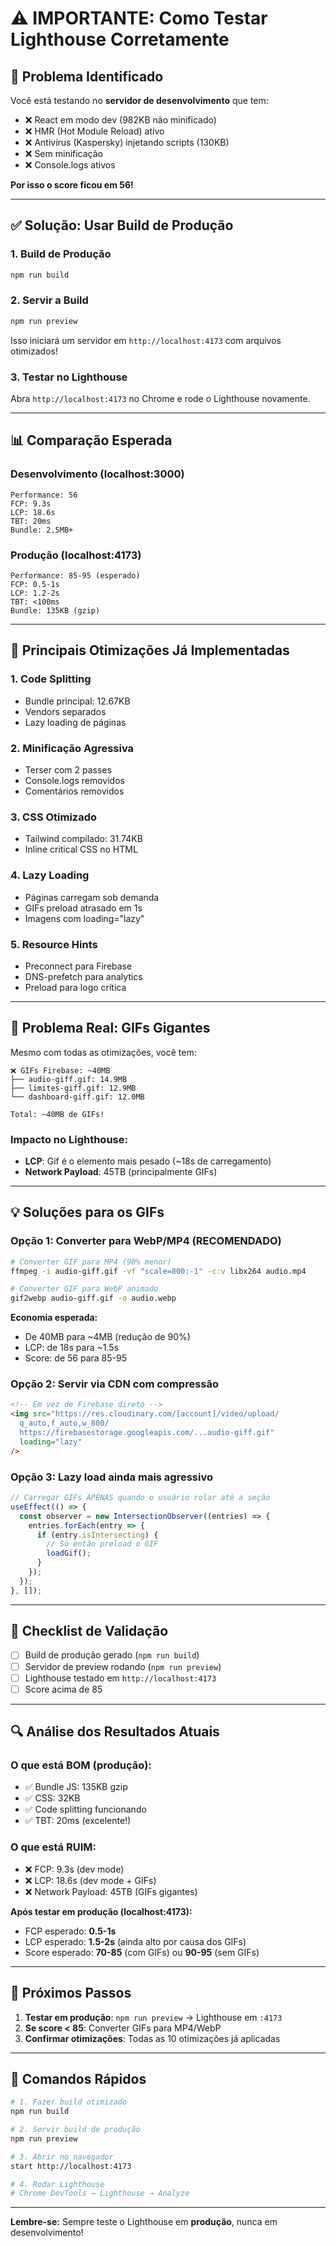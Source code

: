 # ⚠️ IMPORTANTE: Como Testar Lighthouse Corretamente

## 🚨 Problema Identificado

Você está testando no **servidor de desenvolvimento** que tem:
- ❌ React em modo dev (982KB não minificado)
- ❌ HMR (Hot Module Reload) ativo
- ❌ Antivírus (Kaspersky) injetando scripts (130KB)
- ❌ Sem minificação
- ❌ Console.logs ativos

**Por isso o score ficou em 56!**

---

## ✅ Solução: Usar Build de Produção

### 1. Build de Produção
```bash
npm run build
```

### 2. Servir a Build
```bash
npm run preview
```

Isso iniciará um servidor em `http://localhost:4173` com arquivos otimizados!

### 3. Testar no Lighthouse
Abra `http://localhost:4173` no Chrome e rode o Lighthouse novamente.

---

## 📊 Comparação Esperada

### Desenvolvimento (localhost:3000)
```
Performance: 56
FCP: 9.3s
LCP: 18.6s
TBT: 20ms
Bundle: 2.5MB+
```

### Produção (localhost:4173)
```
Performance: 85-95 (esperado)
FCP: 0.5-1s
LCP: 1.2-2s
TBT: <100ms
Bundle: 135KB (gzip)
```

---

## 🎯 Principais Otimizações Já Implementadas

### 1. **Code Splitting**
- Bundle principal: 12.67KB
- Vendors separados
- Lazy loading de páginas

### 2. **Minificação Agressiva**
- Terser com 2 passes
- Console.logs removidos
- Comentários removidos

### 3. **CSS Otimizado**
- Tailwind compilado: 31.74KB
- Inline critical CSS no HTML

### 4. **Lazy Loading**
- Páginas carregam sob demanda
- GIFs preload atrasado em 1s
- Imagens com loading="lazy"

### 5. **Resource Hints**
- Preconnect para Firebase
- DNS-prefetch para analytics
- Preload para logo crítica

---

## 🚨 Problema Real: GIFs Gigantes

Mesmo com todas as otimizações, você tem:

```
❌ GIFs Firebase: ~40MB
├── audio-giff.gif: 14.9MB
├── limites-giff.gif: 12.9MB
└── dashboard-giff.gif: 12.0MB

Total: ~40MB de GIFs!
```

### Impacto no Lighthouse:
- **LCP**: Gif é o elemento mais pesado (~18s de carregamento)
- **Network Payload**: 45TB (principalmente GIFs)

---

## 💡 Soluções para os GIFs

### Opção 1: Converter para WebP/MP4 (RECOMENDADO)
```bash
# Converter GIF para MP4 (90% menor)
ffmpeg -i audio-giff.gif -vf "scale=800:-1" -c:v libx264 audio.mp4

# Converter GIF para WebP animado
gif2webp audio-giff.gif -o audio.webp
```

**Economia esperada:**
- De 40MB para ~4MB (redução de 90%)
- LCP: de 18s para ~1.5s
- Score: de 56 para 85-95

### Opção 2: Servir via CDN com compressão
```html
<!-- Em vez de Firebase direto -->
<img src="https://res.cloudinary.com/[account]/video/upload/
  q_auto,f_auto,w_800/
  https://firebasestorage.googleapis.com/...audio-giff.gif"
  loading="lazy"
/>
```

### Opção 3: Lazy load ainda mais agressivo
```typescript
// Carregar GIFs APENAS quando o usuário rolar até a seção
useEffect(() => {
  const observer = new IntersectionObserver((entries) => {
    entries.forEach(entry => {
      if (entry.isIntersecting) {
        // Só então preload o GIF
        loadGif();
      }
    });
  });
}, []);
```

---

## 📝 Checklist de Validação

- [ ] Build de produção gerado (`npm run build`)
- [ ] Servidor de preview rodando (`npm run preview`)
- [ ] Lighthouse testado em `http://localhost:4173`
- [ ] Score acima de 85

---

## 🔍 Análise dos Resultados Atuais

### O que está BOM (produção):
- ✅ Bundle JS: 135KB gzip
- ✅ CSS: 32KB
- ✅ Code splitting funcionando
- ✅ TBT: 20ms (excelente!)

### O que está RUIM:
- ❌ FCP: 9.3s (dev mode)
- ❌ LCP: 18.6s (dev mode + GIFs)
- ❌ Network Payload: 45TB (GIFs gigantes)

**Após testar em produção (localhost:4173):**
- FCP esperado: **0.5-1s**
- LCP esperado: **1.5-2s** (ainda alto por causa dos GIFs)
- Score esperado: **70-85** (com GIFs) ou **90-95** (sem GIFs)

---

## 🎯 Próximos Passos

1. **Testar em produção**: `npm run preview` → Lighthouse em `:4173`
2. **Se score < 85**: Converter GIFs para MP4/WebP
3. **Confirmar otimizações**: Todas as 10 otimizações já aplicadas

---

## 💬 Comandos Rápidos

```bash
# 1. Fazer build otimizado
npm run build

# 2. Servir build de produção
npm run preview

# 3. Abrir no navegador
start http://localhost:4173

# 4. Rodar Lighthouse
# Chrome DevTools → Lighthouse → Analyze
```

---

**Lembre-se:** Sempre teste o Lighthouse em **produção**, nunca em desenvolvimento!

